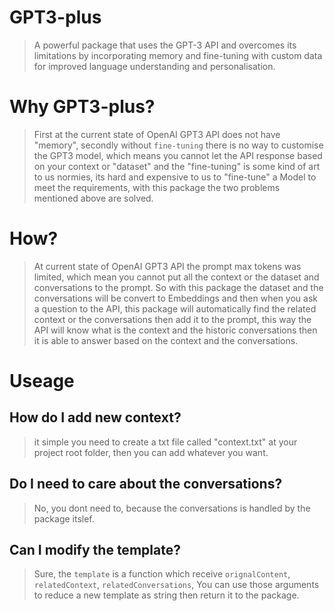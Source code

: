 # GPT3-plus
> A powerful package that uses the GPT-3 API and overcomes its limitations by incorporating memory and fine-tuning with custom data for improved language understanding and personalisation.


# Why GPT3-plus?
> First at the current state of OpenAI GPT3 API does not have "memory", secondly without `fine-tuning` there is no way to customise the GPT3 model, which means you cannot let the API response based on your context or "dataset" and the "fine-tuning" is some kind of art to us normies, its hard and expensive to us to "fine-tune" a Model to meet the requirements, with this package the two problems mentioned above are solved.


# How?
> At current state of OpenAI GPT3 API the prompt max tokens was limited, which mean you cannot put all the context or the dataset and conversations to the prompt.
So with this package the dataset and the conversations will be convert to Embeddings and then when you ask a question to the API, this package will automatically find the related context or the conversations then add it to the prompt, this way the API will know what is the context and the historic conversations then it is able to answer based on the context and the conversations.

# Useage
## How do I add new context?
> it simple you need to create a txt file called "context.txt" at your project root folder, then you can add whatever you want.

## Do I need to care about the conversations?
> No, you dont need to, because the conversations is handled by the package itslef.

## Can I modify the template?
> Sure, the `template` is a function which receive `orignalContent`, `relatedContext`, `relatedConversations`, You can use those arguments to reduce a new template as string then return it to the package.
